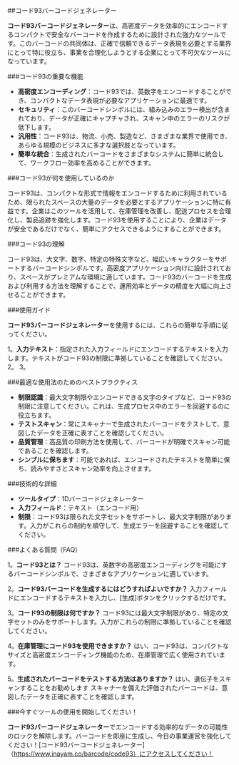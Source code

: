 ##コード93バーコードジェネレーター

**コード93バーコードジェネレーター**は、高密度データを効率的にエンコードするコンパクトで安全なバーコードを作成するために設計された強力なツールです。このバーコードの共同体は、正確で信頼できるデータ表現を必要とする業界にとって特に役立ち、事業を合理化しようとする企業にとって不可欠なツールになっています。

###コード93の重要な機能

-  **高密度エンコーディング**：コード93では、英数字をエンコードすることができ、コンパクトなデータ表現が必要なアプリケーションに最適です。
-  **セキュリティ**：このバーコードシンボルには、組み込みのエラー検出が含まれており、データが正確にキャプチャされ、スキャン中のエラーのリスクが低下します。
-  **汎用性**：コード93は、物流、小売、製造など、さまざまな業界で使用でき、あらゆる規模のビジネスに多才な選択肢となっています。
-  **簡単な統合**：生成されたバーコードをさまざまなシステムに簡単に統合して、ワークフロー効率を高めることができます。

###コード93が何を使用しているのか

コード93は、コンパクトな形式で情報をエンコードするために利用されているため、限られたスペースの大量のデータを必要とするアプリケーションに特に有益です。企業はこのツールを活用して、在庫管理を改善し、配送プロセスを合理化し、製品追跡を強化します。コード93を使用することにより、企業はデータが安全であるだけでなく、簡単にアクセスできるようにすることができます。

###コード93の理解

コード93は、大文字、数字、特定の特殊文字など、幅広いキャラクターをサポートするバーコードシンボルです。高密度アプリケーション向けに設計されており、スペースがプレミアムな環境に適しています。コード93のバーコードを生成および利用する方法を理解することで、運用効率とデータの精度を大幅に向上させることができます。

###使用ガイド

**コード93バーコードジェネレーター**を使用するには、これらの簡単な手順に従ってください。

1。**入力テキスト**：指定された入力フィールドにエンコードするテキストを入力します。テキストがコード93の制限に準拠していることを確認してください。
2。
3。

###最適な使用法のためのベストプラクティス

-  **制限認識**：最大文字制限やエンコードできる文字のタイプなど、コード93の制限に注意してください。これは、生成プロセス中のエラーを回避するのに役立ちます。
-  **テストスキャン**：常にスキャナーで生成されたバーコードをテストして、意図したデータを正確に表すことを確認してください。
-  **品質管理**：高品質の印刷方法を使用して、バーコードが明確でスキャン可能であることを確認します。
-  **シンプルに保ちます**：可能であれば、エンコードされたテキストを簡単に保ち、読みやすさとスキャン効率を向上させます。

###技術的な詳細

-  **ツールタイプ**：1Dバーコードジェネレーター
-  **入力フィールド**：テキスト（エンコード用）
-  **制限**：コード93は限られた文字セットをサポートし、最大文字制限があります。入力がこれらの制約を順守して、生成エラーを回避することを確認してください。

###よくある質問（FAQ）

1。**コード93とは？**
コード93は、英数字の高密度エンコーディングを可能にするバーコードシンボルで、さまざまなアプリケーションに適しています。

2。**コード93バーコードを生成するにはどうすればよいですか？**
入力フィールドにエンコードするテキストを入力し、[生成]ボタンをクリックするだけです。

3。**コード93の制限は何ですか？**
コード93には最大文字制限があり、特定の文字セットのみをサポートします。入力がこれらの制限に準拠していることを確認してください。

4。**在庫管理にコード93を使用できますか？**
はい、コード93は、コンパクトなサイズと高密度エンコーディング機能のため、在庫管理で広く使用されています。

5。**生成されたバーコードをテストする方法はありますか？**
はい、遺伝子をスキャンすることをお勧めします スキャナーを備えた評価されたバーコードは、意図したデータを正確に表すことを確認します。

###今すぐツールの使用を開始してください！

**コード93バーコードジェネレーター**でエンコードする効率的なデータの可能性のロックを解除します。バーコードを即座に生成し、今日の事業運営を強化してください！[コード93バーコードジェネレーター]（https://www.inayam.co/barcode/code93）にアクセスしてください！